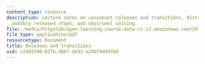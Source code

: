 ```yaml
---
content_type: resource
description: Lecture notes on consonant releases and transitions, distribution of
  audibly released stops, and obstruent voicing.
file: /media/https%3A/open-learning-course-data-rc.s3.amazonaws.com/24-964-topics-in-phonology-phonetic-realization-fall-2006/c24d3390827b3bb7de93e24bf9d9476d_MIT24_964F06_lec10_bursts.pdf
file_type: application/pdf
resourcetype: Document
title: Releases and transitions
uid: c24d3390-827b-3bb7-de93-e24bf9d9476d
---
```

